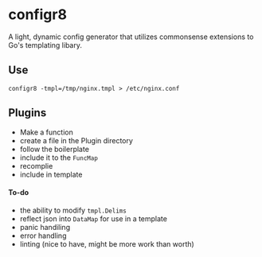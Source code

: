 # configr8
A light, dynamic config generator that utilizes commonsense extensions to Go's templating libary.

## Use
`configr8 -tmpl=/tmp/nginx.tmpl > /etc/nginx.conf`

## Plugins
- Make a function
- create a file in the Plugin directory
- follow the boilerplate
- include it to the `FuncMap`
- recomplie
- include in template 


#### To-do
+ the ability to modify `tmpl.Delims`
+ reflect json into `DataMap` for use in a template 
+ panic handiling 
+ error handling
+ linting (nice to have, might be more work than worth) 
